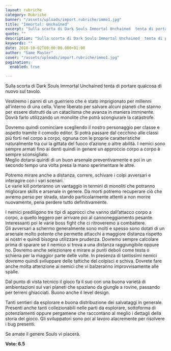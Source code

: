 ```yaml
---
layout: rubriche
category: Rubriche
banner: "/assets/uploads/import.rubriche/immo1.jpg"
title: "Immortal: Unchained"
excerpt: "Sulla scorta di Dark Souls Immortal Unchained  tenta di portare qualcosa di nuovo sul tavolo. Vestiremo i panni di un guerriero che è stato imprigionato per millenni all’interno di una cella. Viene liberato per salvare alcuni pianeti che stanno per essere distrutti da un cataclisma che avanza in maniera imminente. Dovrà farlo utilizzando un monolite [&hellip"
quote: ""
description: "Sulla scorta di Dark Souls Immortal Unchained  tenta di portare qualcosa di nuovo sul tavolo. Vestiremo i panni di un guerriero che è stato imprigionato per millenni all’interno di una cella. Viene liberato per salvare alcuni pianeti che stanno per essere distrutti da un cataclisma che avanza in maniera imminente. Dovrà farlo utilizzando un monolite [&hellip"
keywords: ""
date: 2018-10-02T00:00:00.000+01:00
author: "Game Master"
cover: "/assets/uploads/import.rubriche/immo1.jpg"
pagination:
  enabled: true

---
```


Sulla scorta di Dark Souls Immortal Unchained tenta di portare qualcosa di nuovo sul tavolo.

Vestiremo i panni di un guerriero che è stato imprigionato per millenni all’interno di una cella. Viene liberato per salvare alcuni pianeti che stanno per essere distrutti da un cataclisma che avanza in maniera imminente. Dovrà farlo utilizzando un monolite che potrà scongiurare la catastrofe.

Dovremo quindi cominciare scegliendo il nostro personaggio per classe e aspetto tramite il comodo editor. Si potrà passare dal cecchino alle classi più forti nel corpo a corpo, ognuna con le proprie caratteristiche naturalmente tra cui la gittata del fuoco d’azione o altre abilità. I nemici sono sempre armati fino ai denti quindi in genere un approccio corpo a corpo è sempre sconsigliato.  
Meglio dotarsi quindi di un buon arsenale preventivamente e poi in un secondo tempo una volta presa la mano sperimentare le altre.

Potremo mirare anche a distanza, correre, schivare i colpi avversari e interagire con i vari scenari.  
Le varie kill porteranno un vantaggio in termini di monoliti che potranno migliorare skills e arsenale in genere. Da morti potremo recuperare ciò che avremo perso per strada, stando particolarmente attenti a non morire nuovamente, pena perdere tutto definitivamente.

I nemici prediligono tre tipi di approcci che vanno dall’attacco corpo a corpo, a quello leggero per arrivare poi al cannoneggiamento pesante. Interessanti poi le varie boss fight che ci ritroveremo a combattere.  
Gli avversari a schermo generalmente sono molti e spesso sono dotati di un arsenale molto potente che permette attacchi a maggiore distanza rispetto ai nostri e quindi bisogna utilizzare prudenza. Dovremo sempre calcolare prima di sparare se il nemico si trova a una distanza raggiungibile oppure no. Dovremo anche selezionare e mirare ai punti deboli come testa o schiena per la maggior parte delle volte. In presenza di tantissimi nemici dovremo quindi sviluppare delle tattiche del colpisci e schiva. Dovrete fare anche molta attenzione ai nemici che vi balzeranno improvvisamente alle spalle.

Dal punto di vista tecnico il gioco fa il suo con una buona varietà di ambientazioni sui vari pianeti che spaziano da giungle a rovine, passando per terreni ghiacciati. Buono anche il level design.

Tanti sentieri da esplorare e buona distribuzione dei salvataggi in generale. Presenti anche tanti collezionabili nelle parti da esplorare, sottoforma di potenziamenti oppure pergamene che raccontano al meglio i dettagli della storia del gioco. Gli sviluppatori sono poi al lavoro alacremente per risolvere i bug presenti.

Se amate il genere Souls vi piacerà.

**Voto: 6.5**